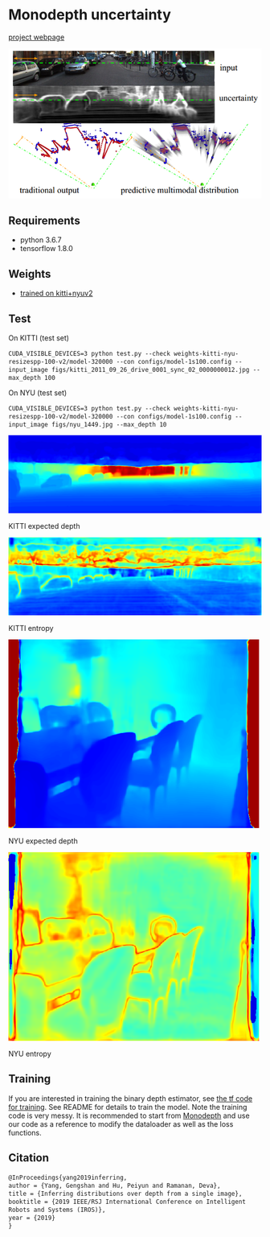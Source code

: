 # Monodepth uncertainty

[project webpage](http://www.contrib.andrew.cmu.edu/~gengshay/iros19mono)

<img src="./figs/multi-modal.png" width="600">

## Requirements
- python 3.6.7
- tensorflow 1.8.0

## Weights
- [trained on kitti+nyuv2](https://drive.google.com/file/d/1wSlShyZevyOxRxYBYkwkqaW82IlaVSoz/view?usp=sharing)

## Test
On KITTI (test set)
```
CUDA_VISIBLE_DEVICES=3 python test.py --check weights-kitti-nyu-resizespp-100-v2/model-320000 --con configs/model-1s100.config --input_image figs/kitti_2011_09_26_drive_0001_sync_02_0000000012.jpg --max_depth 100
```
On NYU (test set)
```
CUDA_VISIBLE_DEVICES=3 python test.py --check weights-kitti-nyu-resizespp-100-v2/model-320000 --con configs/model-1s100.config --input_image figs/nyu_1449.jpg --max_depth 10
```

![KITTI-expectation](figs/kitti-exp_000.png)

KITTI expected depth

![KITTI-entropy](figs/kitti-entropy_000.png)

KITTI entropy

![NYU-expectation](figs/nyu-exp_000.png)

NYU expected depth

![NYU-entropy](figs/nyu-entropy_000.png)

NYU entropy

## Training
If you are interested in training the binary depth estimator, see [the tf code for training](https://drive.google.com/file/d/1IeYvglf94pRM5lZvuOQeGF62XxrrIrbS/view?usp=sharing). See README for details to train the model. Note the training code is very messy. It is recommended to start from [Monodepth](https://github.com/mrharicot/monodepth) and use our code as a reference to modify the dataloader as well as the loss functions. 

## Citation
```
@InProceedings{yang2019inferring,
author = {Yang, Gengshan and Hu, Peiyun and Ramanan, Deva},
title = {Inferring distributions over depth from a single image},
booktitle = {2019 IEEE/RSJ International Conference on Intelligent Robots and Systems (IROS)},
year = {2019}
}
```
